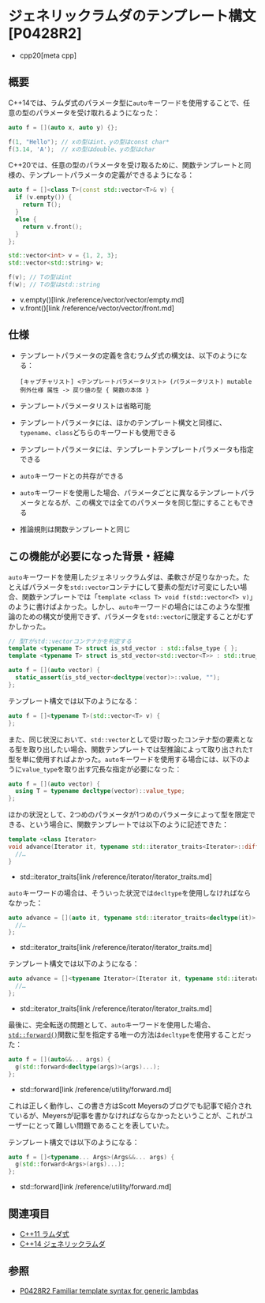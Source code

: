 # ジェネリックラムダのテンプレート構文 [P0428R2]
* cpp20[meta cpp]

## 概要
C++14では、ラムダ式のパラメータ型に`auto`キーワードを使用することで、任意の型のパラメータを受け取れるようになった：

```cpp
auto f = [](auto x, auto y) {};

f(1, "Hello"); // xの型はint、yの型はconst char*
f(3.14, 'A');  // xの型はdouble、yの型はchar
```

C++20では、任意の型のパラメータを受け取るために、関数テンプレートと同様の、テンプレートパラメータの定義ができるようになる：

```cpp
auto f = []<class T>(const std::vector<T>& v) {
  if (v.empty()) {
    return T();
  }
  else {
    return v.front();
  }
};

std::vector<int> v = {1, 2, 3};
std::vector<std::string> w;

f(v); // Tの型はint
f(w); // Tの型はstd::string
```
* v.empty()[link /reference/vector/vector/empty.md]
* v.front()[link /reference/vector/vector/front.md]


## 仕様
- テンプレートパラメータの定義を含むラムダ式の構文は、以下のようになる：
    ```
    [キャプチャリスト] <テンプレートパラメータリスト> (パラメータリスト) mutable 例外仕様 属性 -> 戻り値の型 { 関数の本体 }
    ```

- テンプレートパラメータリストは省略可能
- テンプレートパラメータには、ほかのテンプレート構文と同様に、`typename`、`class`どちらのキーワードも使用できる
- テンプレートパラメータには、テンプレートテンプレートパラメータも指定できる
- `auto`キーワードとの共存ができる
- `auto`キーワードを使用した場合、パラメータごとに異なるテンプレートパラメータとなるが、この構文では全てのパラメータを同じ型にすることもできる
- 推論規則は関数テンプレートと同じ


## この機能が必要になった背景・経緯
`auto`キーワードを使用したジェネリックラムダは、柔軟さが足りなかった。たとえばパラメータを`std::vector`コンテナにして要素の型だけ可変にしたい場合、関数テンプレートでは「`template <class T> void f(std::vector<T> v)`」のように書けばよかった。しかし、`auto`キーワードの場合にはこのような型推論のための構文が使用できず、パラメータを`std::vector`に限定することがむずかしかった。

```cpp
// 型Tがstd::vectorコンテナかを判定する
template <typename T> struct is_std_vector : std::false_type { };
template <typename T> struct is_std_vector<std::vector<T>> : std::true_type { };

auto f = [](auto vector) {
  static_assert(is_std_vector<decltype(vector)>::value, "");
};
```

テンプレート構文では以下のようになる：

```cpp
auto f = []<typename T>(std::vector<T> v) {
};
```

また、同じ状況において、`std::vector`として受け取ったコンテナ型の要素となる型を取り出したい場合、関数テンプレートでは型推論によって取り出された`T`型を単に使用すればよかった。`auto`キーワードを使用する場合には、以下のように`value_type`を取り出す冗長な指定が必要になった：

```cpp
auto f = [](auto vector) {
  using T = typename decltype(vector)::value_type;
};
```

ほかの状況として、2つめのパラメータが1つめのパラメータによって型を限定できる、という場合に、関数テンプレートでは以下のように記述できた：

```cpp
template <class Iterator>
void advance(Iterator it, typename std::iterator_traits<Iterator>::difference_type n) {
  //…
}
```
* std::iterator_traits[link /reference/iterator/iterator_traits.md]

`auto`キーワードの場合は、そういった状況では`decltype`を使用しなければならなかった：

```cpp
auto advance = [](auto it, typename std::iterator_traits<decltype(it)>::difference_type n) {
  //…
};
```
* std::iterator_traits[link /reference/iterator/iterator_traits.md]

テンプレート構文では以下のようになる：

```cpp
auto advance = []<typename Iterator>(Iterator it, typename std::iterator_traits<Iterator>::difference_type n) {
  //…
};
```
* std::iterator_traits[link /reference/iterator/iterator_traits.md]

最後に、完全転送の問題として、`auto`キーワードを使用した場合、[`std::forward()`](/reference/utility/forward.md)関数に型を指定する唯一の方法は`decltype`を使用することだった：

```cpp
auto f = [](auto&&... args) {
  g(std::forward<decltype(args)>(args)...);
};
```
* std::forward[link /reference/utility/forward.md]

これは正しく動作し、この書き方はScott Meyersのブログでも記事で紹介されているが、Meyersが記事を書かなければならなかったということが、これがユーザーにとって難しい問題であることを表していた。

テンプレート構文では以下のようになる：

```cpp
auto f = []<typename... Args>(Args&&... args) {
  g(std::forward<Args>(args)...);
};
```
* std::forward[link /reference/utility/forward.md]


## 関連項目
- [C++11 ラムダ式](/lang/cpp11/lambda_expressions.md)
- [C++14 ジェネリックラムダ](/lang/cpp14/generic_lambdas.md)


## 参照
- [P0428R2 Familiar template syntax for generic lambdas](http://www.open-std.org/jtc1/sc22/wg21/docs/papers/2017/p0428r2.pdf)
